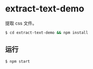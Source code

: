 # extract-text-demo

提取 css 文件。

``` bash
$ cd extract-text-demo && npm install
```

## 运行

``` bash
$ npm start
```